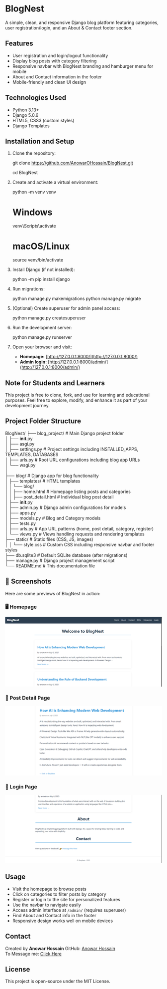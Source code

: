 # BlogNest
A simple, clean, and responsive Django blog platform featuring categories, user registration/login, and an About & Contact footer section.

## Features
- User registration and login/logout functionality  
- Display blog posts with category filtering  
- Responsive navbar with BlogNest branding and hamburger menu for mobile  
- About and Contact information in the footer  
- Mobile-friendly and clean UI design  

## Technologies Used

- Python 3.13+  
- Django 5.0.6  
- HTML5, CSS3 (custom styles)  
- Django Templates  

## Installation and Setup

1. Clone the repository:

   git clone https://github.com/AnowarOHossain/BlogNest.git

   cd BlogNest


2. Create and activate a virtual environment:

   python -m venv venv
   # Windows
   venv\Scripts\activate
   # macOS/Linux
   source venv/bin/activate

3. Install Django (if not installed):

   python -m pip install django

4. Run migrations:

   python manage.py makemigrations
   python manage.py migrate

5. (Optional) Create superuser for admin panel access:

   python manage.py createsuperuser

6. Run the development server:

   python manage.py runserver

7. Open your browser and visit:

   * **Homepage:** [http://127.0.0.1:8000/](http://127.0.0.1:8000/)
   * **Admin login:** [http://127.0.0.1:8000/admin/](http://127.0.0.1:8000/admin/)

## Note for Students and Learners

This project is free to clone, fork, and use for learning and educational purposes. Feel free to explore, modify, and enhance it as part of your development journey.

## Project Folder Structure

BlogNest/
├── blog_project/                  # Main Django project folder  
│   ├── __init__.py  
│   ├── asgi.py  
│   ├── settings.py                # Project settings including INSTALLED_APPS, TEMPLATES, DATABASES  
│   ├── urls.py                   # Root URL configurations including blog app URLs  
│   └── wsgi.py  
│  
├── blog/                         # Django app for blog functionality  
│   ├── templates/                # HTML templates  
│   │   └── blog/  
│   │       ├── home.html         # Homepage listing posts and categories  
│   │       ├── post_detail.html  # Individual blog post detail  
│   ├── __init__.py  
│   ├── admin.py                  # Django admin configurations for models  
│   ├── apps.py  
│   ├── models.py                # Blog and Category models  
│   ├── tests.py  
│   ├── urls.py                  # App URL patterns (home, post detail, category, register)  
│   └── views.py                 # Views handling requests and rendering templates  
├── static/                   # Static files (CSS, JS, images)  
│   │   └── style.css             # Custom CSS including responsive navbar and footer styles  
├── db.sqlite3                   # Default SQLite database (after migrations)  
├── manage.py                    # Django project management script  
└── README.md                    # This documentation file  

## 📸 Screenshots

Here are some previews of BlogNest in action:

### 🖥️ Homepage

![Homepage Screenshot](Screenshots/screenshot1.png)

### 📄 Post Detail Page

![Post Detail Screenshot](Screenshots/screenshot3.png)

### 🔐 Login Page

![Footer Section Screenshot](Screenshots/screenshot2.png)


## Usage

* Visit the homepage to browse posts
* Click on categories to filter posts by category
* Register or login to the site for personalized features
* Use the navbar to navigate easily
* Access admin interface at `/admin/` (requires superuser)
* Find About and Contact info in the footer
* Responsive design works well on mobile devices

## Contact

Created by **Anowar Hossain**
GitHub: [Anowar Hossain](https://github.com/AnowarOHossain)  
To Message me: [Click Here](https://msganowar.netlify.app/)


## License

This project is open-source under the MIT License.

